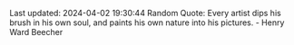 Last updated: 2024-04-02 19:30:44
Random Quote: Every artist dips his brush in his own soul, and paints his own nature into his pictures. - Henry Ward Beecher